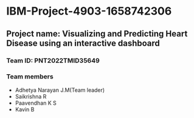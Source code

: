 # IBM-Project-4903-1658742306

## Project name: Visualizing and Predicting Heart Disease using an interactive dashboard

### Team ID: PNT2022TMID35649

### Team members
- Adhetya Narayan J.M(Team leader)
- Saikrishna R
- Paavendhan K S
- Kavin B
